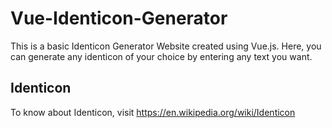 # Vue-Identicon-Generator

This is a basic Identicon Generator Website created using Vue.js. Here, you can generate any identicon of your choice by entering any text you want.


## Identicon

To know about Identicon, visit https://en.wikipedia.org/wiki/Identicon




